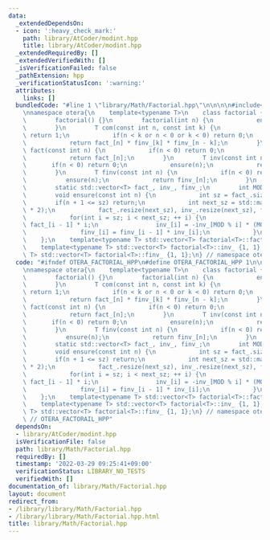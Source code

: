 ```yaml
---
data:
  _extendedDependsOn:
  - icon: ':heavy_check_mark:'
    path: library/AtCoder/modint.hpp
    title: library/AtCoder/modint.hpp
  _extendedRequiredBy: []
  _extendedVerifiedWith: []
  _isVerificationFailed: false
  _pathExtension: hpp
  _verificationStatusIcon: ':warning:'
  attributes:
    links: []
  bundledCode: "#line 1 \"library/Math/Factorial.hpp\"\n\n\n\n#include<library/AtCoder/modint.hpp>\n\
    \nnamespace otera{\n    template<typename T>\n    class factorial {\n        public:\n\
    \        factorial() {}\n        factorial(int n) {\n            ensure(n);\n\
    \        }\n        T com(const int n, const int k) {\n            if(n == k)\
    \ return 1;\n            if(n < k or n < 0 or k < 0) return 0;\n            ensure(n);\n\
    \            return fact_[n] * finv_[k] * finv_[n - k];\n        }\n        T\
    \ fact(const int n) {\n            if(n < 0) return 0;\n            ensure(n);\n\
    \            return fact_[n];\n        }\n        T inv(const int n) {\n     \
    \       if(n < 0) return 0;\n            ensure(n);\n            return inv_[n];\n\
    \        }\n        T finv(const int n) {\n            if(n < 0) return 0;\n \
    \           ensure(n);\n            return finv_[n];\n        }\n        private:\n\
    \        static std::vector<T> fact_, inv_, finv_;\n        int MOD = T::mod();\n\
    \        void ensure(const int n) {\n            int sz = fact_.size();\n    \
    \        if(n + 1 <= sz) return;\n            int next_sz = std::max(n + 1, sz\
    \ * 2);\n            fact_.resize(next_sz), inv_.resize(next_sz), finv_.resize(next_sz);\n\
    \            for(int i = sz; i < next_sz; ++ i) {\n                fact_[i] =\
    \ fact_[i - 1] * i;\n                inv_[i] = -inv_[MOD % i] * (MOD / i);\n \
    \               finv_[i] = finv_[i - 1] * inv_[i];\n            }\n        }\n\
    \    };\n    template<typename T> std::vector<T> factorial<T>::fact_ {1, 1};\n\
    \    template<typename T> std::vector<T> factorial<T>::inv_ {1, 1};\n    template<typename\
    \ T> std::vector<T> factorial<T>::finv_ {1, 1};\n} // namespace otera\n\n\n"
  code: "#ifndef OTERA_FACTORIAL_HPP\n#define OTERA_FACTORIAL_HPP 1\n\n#include<library/AtCoder/modint.hpp>\n\
    \nnamespace otera{\n    template<typename T>\n    class factorial {\n        public:\n\
    \        factorial() {}\n        factorial(int n) {\n            ensure(n);\n\
    \        }\n        T com(const int n, const int k) {\n            if(n == k)\
    \ return 1;\n            if(n < k or n < 0 or k < 0) return 0;\n            ensure(n);\n\
    \            return fact_[n] * finv_[k] * finv_[n - k];\n        }\n        T\
    \ fact(const int n) {\n            if(n < 0) return 0;\n            ensure(n);\n\
    \            return fact_[n];\n        }\n        T inv(const int n) {\n     \
    \       if(n < 0) return 0;\n            ensure(n);\n            return inv_[n];\n\
    \        }\n        T finv(const int n) {\n            if(n < 0) return 0;\n \
    \           ensure(n);\n            return finv_[n];\n        }\n        private:\n\
    \        static std::vector<T> fact_, inv_, finv_;\n        int MOD = T::mod();\n\
    \        void ensure(const int n) {\n            int sz = fact_.size();\n    \
    \        if(n + 1 <= sz) return;\n            int next_sz = std::max(n + 1, sz\
    \ * 2);\n            fact_.resize(next_sz), inv_.resize(next_sz), finv_.resize(next_sz);\n\
    \            for(int i = sz; i < next_sz; ++ i) {\n                fact_[i] =\
    \ fact_[i - 1] * i;\n                inv_[i] = -inv_[MOD % i] * (MOD / i);\n \
    \               finv_[i] = finv_[i - 1] * inv_[i];\n            }\n        }\n\
    \    };\n    template<typename T> std::vector<T> factorial<T>::fact_ {1, 1};\n\
    \    template<typename T> std::vector<T> factorial<T>::inv_ {1, 1};\n    template<typename\
    \ T> std::vector<T> factorial<T>::finv_ {1, 1};\n} // namespace otera\n\n#endif\
    \ // OTERA_FACTORAIL_HPP"
  dependsOn:
  - library/AtCoder/modint.hpp
  isVerificationFile: false
  path: library/Math/Factorial.hpp
  requiredBy: []
  timestamp: '2022-03-29 09:25:41+09:00'
  verificationStatus: LIBRARY_NO_TESTS
  verifiedWith: []
documentation_of: library/Math/Factorial.hpp
layout: document
redirect_from:
- /library/library/Math/Factorial.hpp
- /library/library/Math/Factorial.hpp.html
title: library/Math/Factorial.hpp
---
```

